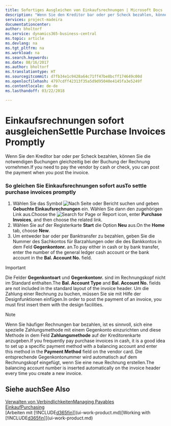 ```yaml
---
title: Sofortiges Ausgleichen von Einkaufsrechnungen | Microsoft Docs
description: "Wenn Sie den Kreditor bar oder per Scheck bezahlen, können Sie die notwendigen Buchungen gleichzeitig bei der Buchung der Rechnung vornehmen."
services: project-madeira
documentationcenter: 
author: bholtorf
ms.service: dynamics365-business-central
ms.topic: article
ms.devlang: na
ms.tgt_pltfrm: na
ms.workload: na
ms.search.keywords: 
ms.date: 08/16/2017
ms.author: bholtorf
ms.translationtype: HT
ms.sourcegitcommit: d7fb34e1c9428a64c71ff47be8bcff174649c00d
ms.openlocfilehash: 4797cdff42313f35a5d9d95040e4145fa3e5249f
ms.contentlocale: de-de
ms.lasthandoff: 03/22/2018

---
```

# <a name="settle-purchase-invoices-promptly"></a><span data-ttu-id="36430-103">Einkaufsrechnungen sofort ausgleichen</span><span class="sxs-lookup"><span data-stu-id="36430-103">Settle Purchase Invoices Promptly</span></span>
<span data-ttu-id="36430-104">Wenn Sie den Kreditor bar oder per Scheck bezahlen, können Sie die notwendigen Buchungen gleichzeitig bei der Buchung der Rechnung vornehmen.</span><span class="sxs-lookup"><span data-stu-id="36430-104">If you need to pay the vendor by cash or check, you can post the payment when you post the invoice.</span></span>  
  
### <a name="to-settle-purchase-invoices-promptly"></a><span data-ttu-id="36430-105">So gleichen Sie Einkaufsrechnungen sofort aus</span><span class="sxs-lookup"><span data-stu-id="36430-105">To settle purchase invoices promptly</span></span>  
1. <span data-ttu-id="36430-106">Wählen Sie das Symbol ![Nach Seite oder Bericht suchen](media/ui-search/search_small.png "Nach Seite oder Bericht suchen") und geben **Gebuchte Einkaufsrechnungen** ein. Wählen Sie dann den zugehörigen Link aus.</span><span class="sxs-lookup"><span data-stu-id="36430-106">Choose the ![Search for Page or Report](media/ui-search/search_small.png "Search for Page or Report icon") icon, enter **Purchase Invoices**, and then choose the related link.</span></span>  
2. <span data-ttu-id="36430-107">Wählen Sie auf der Registerkarte **Start** die Option **Neu** aus.</span><span class="sxs-lookup"><span data-stu-id="36430-107">On the **Home** tab, choose **New**.</span></span>  
3.  <span data-ttu-id="36430-108">Um entweder bar oder per Banktransfer zu bezahlen, geben Sie die Nummer des Sachkontos für Barzahlungen oder die des Bankkontos in dem Feld **Gegenkontonr.** an.</span><span class="sxs-lookup"><span data-stu-id="36430-108">To pay either in cash or by bank transfer, enter the number of the general ledger cash account or the bank account in the **Bal. Account No.** field.</span></span>  
  
> [!IMPORTANT]  
>  <span data-ttu-id="36430-109">Die Felder **Gegenkontoart** und **Gegenkontonr.** sind im Rechnungskopf nicht im Standard enthalten.</span><span class="sxs-lookup"><span data-stu-id="36430-109">The **Bal. Account Type** and **Bal. Account No.** fields are not included in the standard layout of the invoice header.</span></span> <span data-ttu-id="36430-110">Um die Zahlung einer Rechnung zu buchen, müssen Sie sie mit Hilfe der Designfunktionen einfügen.</span><span class="sxs-lookup"><span data-stu-id="36430-110">In order to post the payment of an invoice, you must first insert them with the design facilities.</span></span>  
  
> [!NOTE]  
>  <span data-ttu-id="36430-111">Wenn Sie häufiger Rechnungen bar bezahlen, ist es sinnvoll, sich eine spezielle Zahlungsmethode mit einem Gegenkonto einzurichten und diese Methode in dem Feld **Zahlungsmethode** auf der Kreditorenkarte anzugeben.</span><span class="sxs-lookup"><span data-stu-id="36430-111">If you frequently pay purchase invoices in cash, it is a good idea to set up a specific payment method with a balancing account and enter this method in the **Payment Method** field on the vendor card.</span></span> <span data-ttu-id="36430-112">Die entsprechende Gegenkontonummer wird automatisch auf dem Rechnungskopf eingefügt, wenn Sie eine neue Rechnung erstellen.</span><span class="sxs-lookup"><span data-stu-id="36430-112">The balancing account number is inserted automatically on the invoice header every time you create a new invoice.</span></span>  
  
## <a name="see-also"></a><span data-ttu-id="36430-113">Siehe auch</span><span class="sxs-lookup"><span data-stu-id="36430-113">See Also</span></span>  
[<span data-ttu-id="36430-114">Verwalten von Verbindlichkeiten</span><span class="sxs-lookup"><span data-stu-id="36430-114">Managing Payables</span></span>](payables-manage-payables.md)  
[<span data-ttu-id="36430-115">Einkauf</span><span class="sxs-lookup"><span data-stu-id="36430-115">Purchasing</span></span>](purchasing-manage-purchasing.md)  
<span data-ttu-id="36430-116">[Arbeiten mit [!INCLUDE[d365fin](includes/d365fin_md.md)]](ui-work-product.md)</span><span class="sxs-lookup"><span data-stu-id="36430-116">[Working with [!INCLUDE[d365fin](includes/d365fin_md.md)]](ui-work-product.md)</span></span>
